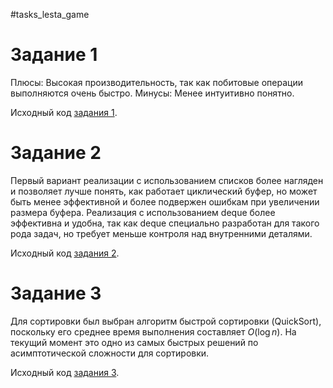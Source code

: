 #tasks_lesta_game

# Задание 1
Плюсы:
Высокая производительность, так как побитовые операции выполняются очень быстро.
Минусы:
Менее интуитивно понятно.

Исходный код [задания 1](https://github.com/vlefr5v1l/tasks_lesta_game/blob/main/task1.py).

# Задание 2
Первый вариант реализации с использованием списков более нагляден и позволяет лучше понять, как работает циклический буфер, но может быть менее эффективной и более подвержен ошибкам при увеличении размера буфера. Реализация с использованием deque более эффективна и удобна, так как deque специально разработан для такого рода задач, но требует меньше контроля над внутренними деталями.

Исходный код [задания 2](https://github.com/vlefr5v1l/tasks_lesta_game/blob/main/task2.py).

# Задание 3 

Для сортировки был выбран алгоритм быстрой сортировки (QuickSort), поскольку его среднее время выполнения составляет $O(\log n)$. На текущий момент это одно из самых быстрых решений по асимптотической сложности для сортировки.

Исходный код [задания 3](https://github.com/vlefr5v1l/tasks_lesta_game/blob/main/task3.py).
